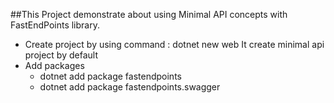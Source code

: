 ##This Project demonstrate about using Minimal API concepts with FastEndPoints library.
* Create project by using command : dotnet new web It create minimal api project by default
* Add packages
	* dotnet add package fastendpoints
	* dotnet add package fastendpoints.swagger
